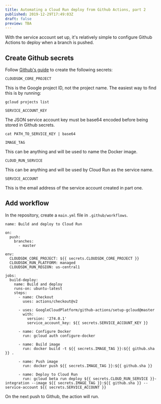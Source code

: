 ```yaml
---
title: Automating a Cloud Run deploy from Github Actions, part 2
published: 2019-12-29T17:49:03Z
draft: false
preview: TBA
---
```


With the service account set up, it's relatively simple to configure Github Actions to deploy when a branch is pushed.

## Create Github secrets

Follow [Github's guide](https://help.github.com/en/actions/automating-your-workflow-with-github-actions/creating-and-using-encrypted-secrets#creating-encrypted-secrets) to create the following secrets:

`CLOUDSDK_CORE_PROJECT`

This is the Google project ID, not the project name. The easiest way to find this is by running:

    gcloud projects list

`SERVICE_ACCOUNT_KEY`

The JSON service account key must be base64 encoded before being stored in Github secrets.

    cat PATH_TO_SERVICE_KEY | base64

`IMAGE_TAG`

This can be anything and will be used to name the Docker image.

`CLOUD_RUN_SERVICE`

This can be anything and will be used by Cloud Run as the service name.

`SERVICE_ACCOUNT`

This is the email address of the service account created in part one.

## Add workflow

In the repository, create a `main.yml` file in `.github/workflows`.

    name: Build and deploy to Cloud Run

    on:
      push:
        branches:
          - master

    env:
      CLOUDSDK_CORE_PROJECT: ${{ secrets.CLOUDSDK_CORE_PROJECT }}
      CLOUDSDK_RUN_PLATFORM: managed
      CLOUDSDK_RUN_REGION: us-central1

    jobs:
      build-deploy:
        name: Build and deploy
        runs-on: ubuntu-latest
        steps:
          - name: Checkout
            uses: actions/checkout@v2

          - uses: GoogleCloudPlatform/github-actions/setup-gcloud@master
            with:
              version: '274.0.1'
              service_account_key: ${{ secrets.SERVICE_ACCOUNT_KEY }}

          - name: Configure Docker
            run: gcloud auth configure-docker

          - name: Build image
            run: docker build -t ${{ secrets.IMAGE_TAG }}:${{ github.sha }} .

          - name: Push image
            run: docker push ${{ secrets.IMAGE_TAG }}:${{ github.sha }}

          - name: Deploy to Cloud Run
            run: gcloud beta run deploy ${{ secrets.CLOUD_RUN_SERVICE }}-integration --image ${{ secrets.IMAGE_TAG }}:${{ github.sha }} --service-account ${{ secrets.SERVICE_ACCOUNT }}

On the next push to Github, the action will run.